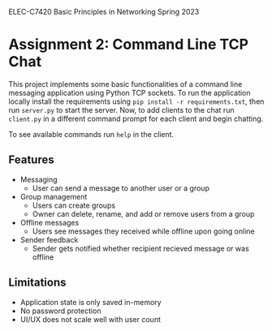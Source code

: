 ELEC-C7420 Basic Principles in Networking Spring 2023
# Assignment 2: Command Line TCP Chat 

This project implements some basic functionalities of a command line messaging application using Python TCP sockets.
To run the application locally install the requirements using `pip install -r requirements.txt`, then run `server.py` to start the server.
Now, to add clients to the chat run `client.py` in a different command prompt for each client and begin chatting.

To see available commands run `help` in the client.

## Features
- Messaging
  - User can send a message to another user or a group
- Group management
  - Users can create groups
  - Owner can delete, rename, and add or remove users from a group
- Offline messages
  - Users see messages they received while offline upon going online
- Sender feedback
  - Sender gets notified whether recipient recieved message or was offline

## Limitations
- Application state is only saved in-memory
- No password protection
- UI/UX does not scale well with user count
